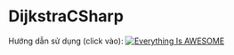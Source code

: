 # DijkstraCSharp
Hướng dẫn sử dụng (click vào):
[![Everything Is AWESOME](https://i.imgur.com/vpQ29sY.png)](https://www.youtube.com/watch?v=jDE7Cv6Nt6U "Everything Is AWESOME")